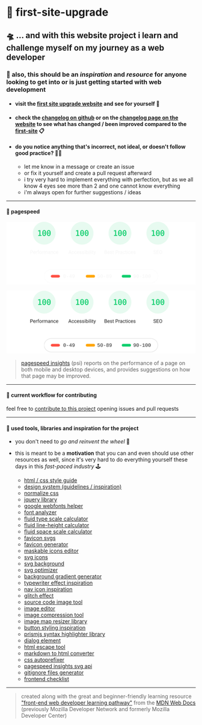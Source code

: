 # 🔮 first-site-upgrade

## 🛸 ... and with this website project i learn and challenge myself on my journey as a web developer

### 🌱 also, this should be an *inspiration* and *resource* for anyone looking to get into or is just getting started with web development

- #### visit the [first site upgrade website](https://glmvc.github.io/first-site-upgrade/ "first site upgrade website") and see for yourself 👀

- #### check the [changelog on github](CHANGELOG.md "first site upgrade changelog on github") or on the [changelog page on the website](https://glmvc.github.io/first-site-upgrade/ "first site upgrade changelog") to see what has changed / been improved compared to the [first-site](https://glmvc.github.io/first-site/ "first site website") 📋

- #### do you notice anything that's incorrect, not ideal, or doesn't follow good practice? 😵‍💫
    - let me know in a message or create an issue
    - or fix it yourself and create a pull request afterward
    - i try very hard to implement everything with perfection, but as we all know 4 eyes see more than 2 and one cannot know everything
    - i'm always open for further suggestions / ideas

---

#### 🔋 pagespeed

![pagespeed insights performance](assets/pagespeed-dark.svg#gh-dark-mode-only)

![pagespeed insights performance](assets/pagespeed-light.svg#gh-light-mode-only)

> [pagespeed insights](https://developers.google.com/speed/docs/insights/v5/about "about pagespeed insights") (psi) reports on the performance of a page on both mobile and desktop devices, and provides suggestions on how that page may be improved.

---

#### 🔬 current workflow for contributing

feel free to [contribute to this project](CONTRIBUTING.md "") opening issues and pull requests

---

#### 🧰 used tools, libraries and inspiration for the project

- you don't need to *go and reinvent the wheel* 🎡

- this is meant to be a **motivation** that you can and even should use other resources as well, since it's very hard to do everything yourself these days in this *fast-paced industry* 🕹️

    - [html / css style guide](https://google.github.io/styleguide/htmlcssguide.html "google html / css style guide")
    - [design system (guidelines / inspiration)](https://m2.material.io/ "google material design 2 homepage")
    - [normalize css](http://necolas.github.io/normalize.css/ "normalize.css homepage")
    - [jquery library](https://jquery.com/ "jquery homepage")
    - [google webfonts helper](https://gwfh.mranftl.com/fonts "google webfonts helper website")
    - [font analyzer](https://wakamaifondue.com/ "wakamai fondue website")
    - [fluid type scale calculator](https://www.fluid-type-scale.com/ "clamp calculator for a fluid typography scale")
    - [fluid line-height calculator](https://fluidtypography.com/ "fluid typography tool")
    - [fluid space scale calculator](https://utopia.fyi/ "utopia fluid responsive design calculators")
    - [favicon svgs](https://twemoji-cheatsheet.vercel.app/ "twemoji cheatsheet website")
    - [favicon generator](https://realfavicongenerator.net/ "realfavicongenerator homepage")
    - [maskable icons editor](https://maskable.app/ "maskable app website")
    - [svg icons](https://feathericons.com/ "feather homepage")
    - [svg background](https://bgjar.com/ "bgjar homepage")
    - [svg optimizer](https://jakearchibald.github.io/svgomg/ "svgomg website")
    - [background gradient generator](https://cssgradient.io/ "css gradient homepage")
    - [typewriter effect inspiration](https://www.30secondsofcode.org/css/s/typewriter-effect "30 seconds of code typewriter effect tutorial")
    - [nav icon inspiration](https://codepen.io/ahmadbassamemran/pen/VQwPGr "hamburger icons animations on codepen")
    - [glitch effect](https://codepen.io/mattgrosswork/pen/VwprebG "animated glitch text effect on codepen")
    - [source code image tool](https://carbon.now.sh/ "Carbon app")
    - [image editor](https://www.photopea.com/ "photopea advanced image editor")
    - [image compression tool](https://tinypng.com/ "tinypng homepage")
    - [image map resizer library](https://github.com/davidjbradshaw/image-map-resizer "image map resizer github repository")
    - [button styling inspiration](https://uiverse.io/ "uiverse homepage")
    - [prismjs syntax highlighter library](https://prismjs.com/ "prismjs homepage")
    - [dialog element](https://web.dev/building-a-dialog-component/ "building a dialog component article on web.dev")
    - [html escape tool](https://codebeautify.org/html-escape-unescape "codebeautify html escape / unescape tool")
    - [markdown to html converter](https://codebeautify.org/markdown-to-html "codebeautify markdown to html converter tool website")
    - [css autoprefixer](https://autoprefixer.github.io/ "css autoprefixer online tool website")
    - [pagespeed insights svg api](https://github.com/ankurparihar/readme-pagespeed-insights "pagespeed insights for readme github repository")
    - [gitignore files generator](https://gitignore.io/ "gitignore files generator website")
    - [frontend checklist](https://frontendchecklist.io/ "the front-end checklist website")

---

> created along with the great and beginner-friendly learning resource ["front-end web developer learning pathway"](https://developer.mozilla.org/en-US/docs/Learn/Front-end_web_developer "front-end web developer article on mdn") from the [MDN Web Docs](https://developer.mozilla.org/ "mdn web docs homepage") (previously Mozilla Developer Network and formerly Mozilla Developer Center)
